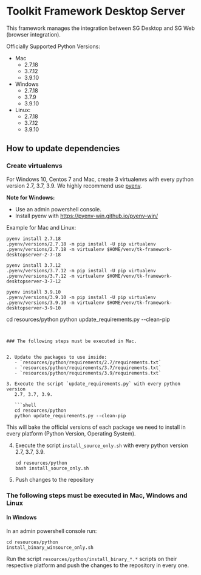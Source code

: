 # Toolkit Framework Desktop Server

This framework manages the integration between SG Desktop and SG Web 
(browser integration).

Officially Supported Python Versions:
- Mac 
  - 2.7.18
  - 3.7.12
  - 3.9.10
- Windows 
  - 2.7.18
  - 3.7.9
  - 3.9.10
- Linux: 
  - 2.7.18
  - 3.7.12
  - 3.9.10

## How to update dependencies

### Create virtualenvs

For Windows 10, Centos 7 and Mac, create 3 virtualenvs with every python 
version 2.7, 3.7, 3.9. We highly recommend use [pyenv](https://github.com/pyenv/pyenv).

**Note for Windows:** 
- Use an admin powershell console.
- Install pyenv with https://pyenv-win.github.io/pyenv-win/

Example for Mac and Linux:

```shell
pyenv install 2.7.18
.pyenv/versions/2.7.18 -m pip install -U pip virtualenv
.pyenv/versions/2.7.18 -m virtualenv $HOME/venv/tk-framework-desktopserver-2-7-18 
```

```shell
pyenv install 3.7.12
.pyenv/versions/3.7.12 -m pip install -U pip virtualenv
.pyenv/versions/3.7.12 -m virtualenv $HOME/venv/tk-framework-desktopserver-3-7-12 
```

```shell
pyenv install 3.9.10
.pyenv/versions/3.9.10 -m pip install -U pip virtualenv
.pyenv/versions/3.9.10 -m virtualenv $HOME/venv/tk-framework-desktopserver-3-9-10 
```

cd resources/python
python update_requirements.py --clean-pip
```


### The following steps must be executed in Mac.


2. Update the packages to use inside:
   - `resources/python/requirements/2.7/requirements.txt`
   - `resources/python/requirements/3.7/requirements.txt`
   - `resources/python/requirements/3.9/requirements.txt`

3. Execute the script `update_requirements.py` with every python version
   2.7, 3.7, 3.9.

   ```shell
   cd resources/python
   python update_requirements.py --clean-pip
   ```

   This will bake the official versions of each package we need to install in 
   every platform (Python Version, Operating System).

4. Execute the script `install_source_only.sh` with every python version
   2.7, 3.7, 3.9.

    ```shell
    cd resources/python
    bash install_source_only.sh
    ```

5. Push changes to the repository 

### The following steps must be executed in Mac, Windows and Linux

#### In Windows

In an admin powershell console run:

```shell
cd resources/python
install_binary_winsource_only.sh
```

Run the script `resources/python/install_binary_*.*` scripts on their respective platform and push the changes to the repository in every one.

